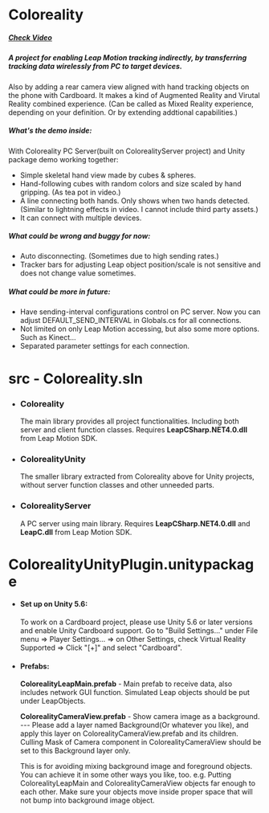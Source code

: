 ﻿# Coloreality
##### [Check Video](http://www.youtube.com/embed/nu9lzzVj8iY)
##### A project for enabling Leap Motion tracking indirectly, by transferring tracking data wirelessly from PC to target devices.
Also by adding a rear camera view aligned with hand tracking objects on the phone with Cardboard. It makes a kind of Augmented Reality and Virutal Reality combined experience. (Can be called as Mixed Reality experience, depending on your definition. Or by extending addtional capabilities.)

##### What's the demo inside:
With Coloreality PC Server(built on ColorealityServer project) and Unity package demo working together:
- Simple skeletal hand view made by cubes & spheres.
- Hand-following cubes with random colors and size scaled by hand gripping. (As tea pot in video.)
- A line connecting both hands. Only shows when two hands detected. (Similar to lightning effects in video. I cannot include third party assets.)
- It can connect with multiple devices.

##### What could be wrong and buggy for now:
- Auto disconnecting. (Sometimes due to high sending rates.)
- Tracker bars for adjusting Leap object position/scale is not sensitive and does not change value sometimes.

##### What could be more in future:
- Have sending-interval configurations control on PC server. Now you can adjust DEFAULT_SEND_INTERVAL in Globals.cs for all connections.
- Not limited on only Leap Motion accessing, but also some more options. Such as Kinect...
- Separated parameter settings for each connection.

# src - Coloreality.sln
  - ### Coloreality
    The main library provides all project functionalities. Including both server and client function classes.
Requires **LeapCSharp.NET4.0.dll** from Leap Motion SDK.
  - ### ColorealityUnity
    The smaller library extracted from Coloreality above for Unity projects, without server function classes and other unneeded parts.
  - ### ColorealityServer
    A PC server using main library.
Requires **LeapCSharp.NET4.0.dll** and **LeapC.dll** from Leap Motion SDK.

# ColorealityUnityPlugin.unitypackage
 - #### Set up on Unity 5.6:
   To work on a Cardboard project, please use Unity 5.6 or later versions and enable Unity Cardboard support.
Go to "Build Settings..." under File menu => Player Settings... => on Other Settings, check Virtual Reality Supported => Click "[+]" and select "Cardboard".

 - #### Prefabs:
   **ColorealityLeapMain.prefab** - Main prefab to receive data, also includes network GUI function.
   Simulated Leap objects should be put under LeapObjects.

   **ColorealityCameraView.prefab** - Show camera image as a background.
   --- Please add a layer named Background(Or whatever you like), and apply this layer on ColorealityCameraView.prefab and its children. Culling Mask of Camera component in ColorealityCameraView should be set to this Background layer only.
   
   This is for avoiding mixing background image and foreground objects. You can achieve it in some other ways you like, too.
e.g. Putting ColorealityLeapMain and ColorealityCameraView objects far enough to each other.
Make sure your objects move inside proper space that will not bump into background image object. 